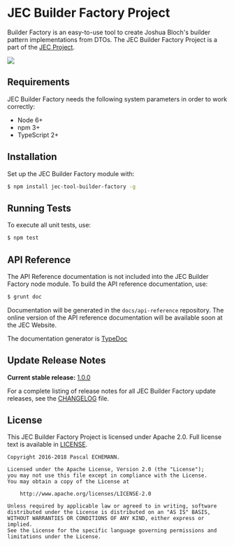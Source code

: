 # JEC Builder Factory Project

Builder Factory is an easy-to-use tool to create Joshua Bloch's builder pattern implementations from DTOs.
The JEC Builder Factory Project is a part of the [JEC Project][jec-url].

[![][jec-logo]][jec-url]

## Requirements

JEC Builder Factory needs the following system parameters in order to work correctly:

- Node 6+
- npm 3+
- TypeScript 2+

## Installation

Set up the JEC Builder Factory module with:

```bash
$ npm install jec-tool-builder-factory -g
```

## Running Tests

To execute all unit tests, use:

```bash
$ npm test
```

## API Reference

The API Reference documentation is not included into the JEC Builder Factory node module. To build the API reference documentation, use:

```bash
$ grunt doc
```

Documentation will be generated in the `docs/api-reference` repository.
The online version of the  API reference documentation will be available soon at the JEC Website.

The documentation generator is [TypeDoc](http://typedoc.org/)

## Update Release Notes

**Current stable release:** [1.0.0](CHANGELOG.md#jec-tool-builder-factory-1.0.0)
 
For a complete listing of release notes for all JEC Builder Factory update releases, see the [CHANGELOG](CHANGELOG.md) file. 

## License
This JEC Builder Factory Project is licensed under Apache 2.0. Full license text is available in [LICENSE](LICENSE).

```
Copyright 2016-2018 Pascal ECHEMANN.

Licensed under the Apache License, Version 2.0 (the "License");
you may not use this file except in compliance with the License.
You may obtain a copy of the License at

    http://www.apache.org/licenses/LICENSE-2.0

Unless required by applicable law or agreed to in writing, software
distributed under the License is distributed on an "AS IS" BASIS,
WITHOUT WARRANTIES OR CONDITIONS OF ANY KIND, either express or implied.
See the License for the specific language governing permissions and
limitations under the License.
```

[jec-url]: http://jecproject.org
[jec-logo]: https://raw.githubusercontent.com/jec-project/JEC/master/assets/jec-logos/jec-logo.png